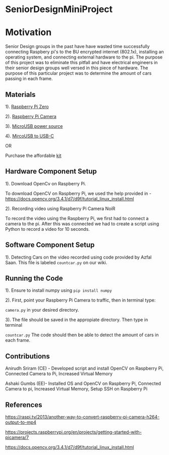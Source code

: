 # SeniorDesignMiniProject

# Motivation
Senior Design groups in the past have have wasted time successfully connecting Raspbery pi's to the BU encrypted internet (802.1x), installing an operating system, and connecting external hardware to the pi. The purpose of this project was to eliminate this pitfall and have electrical engineers in their senior design groups well versed in this piece of hardware. The purpose of this particular project was to determine the amount of cars passing in each frame. 

## Materials

1). [Raspberry Pi Zero](https://www.google.com/aclk?sa=l&ai=DChcSEwihoYK7rMjdAhUJnLMKHUmkBkQYABABGgJxbg&sig=AOD64_1MRwKVqANLd_4U0Q5fyg3-UyDgEw&ctype=5&q=&ved=0ahUKEwiW3fy6rMjdAhVNm-AKHT5mCawQ9aACCDE&adurl=)

2). [Raspberry Pi Camera](https://www.google.com/aclk?sa=l&ai=DChcSEwjlkYbLrMjdAhXFVg0KHRbuBWUYABAEGgJxYg&sig=AOD64_2SDYdBCgdkinCS4KokfkoZclmBbw&ctype=5&q=&ved=0ahUKEwj51YDLrMjdAhUtneAKHfYsA4IQ9aACCDg&adurl=)

3). [MicroUSB power source](https://www.google.com/aclk?sa=l&ai=DChcSEwiZuPXfrMjdAhVMgbMKHcOZBSwYABAEGgJxbg&sig=AOD64_3-79f1w5ECbjEMgNozrPNbRH6uUg&ctype=5&q=&ved=0ahUKEwiZqu_frMjdAhXrdN8KHTKfBeYQ9aACCD4&adurl=) 

4). [MircoUSB to USB-C](https://www.google.com/aclk?sa=l&ai=DChcSEwi00_mCrcjdAhWXiLMKHbZzCaEYABAFGgJxbg&sig=AOD64_3XFmfzVcgdf3B5r5507Uqw77oytw&ctype=5&q=&ved=0ahUKEwjfnfSCrcjdAhXlct8KHVuPAdcQ9aACCD8&adurl=)

OR 

Purchase the affordable [kit](https://www.vilros.com/shop/raspberry-pi-kits/raspberry-pi-zero-w-basic-starter-kit/) 


## Hardware Component Setup

1). Download OpenCv on Raspberry Pi. 

To download OpenCV on Raspberry Pi, we used the help provided in - https://docs.opencv.org/3.4.1/d7/d9f/tutorial_linux_install.html

2). Recording video using Raspberry Pi Camera NoiR

To record the video using the Raspberry Pi, we first had to connect a camera to the pi. After this was connected we had to create a script using Python to record a video for 10 seconds. 

## Software Component Setup

1). Detecting Cars on the video recorded using code provided by Azfal Saan. This file is labeled ```countcar.py``` on our wiki. 

## Running the Code

1). Ensure to install numpy using ```pip install numpy``` 

2). First, point your Raspberry Pi Camera to traffic, then in terminal type: 

```camera.py``` in your desired directory. 

3). The file should be saved in the appropiate directory. Then type in terminal 

```countcar.py``` The code should then be able to detect the amount of cars in each frame. 


## Contributions

Anirudh Sriram (CE) - Developed script and install OpenCV on Raspberry Pi, Connected Camera to Pi, Increased Virtual Memory

Ashaki Gumbs (EE)- Installed OS and OpenCV on Raspberry Pi, Connected Camera to pi, Increased Virtual Memory, Setup SSH on Raspberry Pi
 

## References


https://raspi.tv/2013/another-way-to-convert-raspberry-pi-camera-h264-output-to-mp4

https://projects.raspberrypi.org/en/projects/getting-started-with-picamera/7

https://docs.opencv.org/3.4.1/d7/d9f/tutorial_linux_install.html
 

